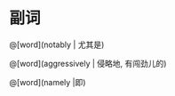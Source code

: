 # 副词

<masonry>

@[word](notably | 尤其是)

@[word](aggressively | 侵略地, 有闯劲儿的)

@[word](namely |即)

</masonry>
